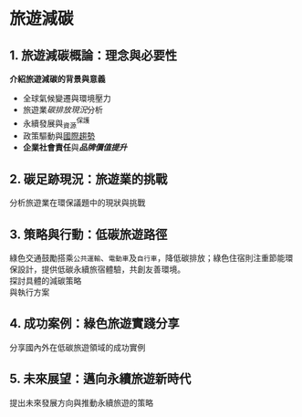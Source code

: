 # 旅遊減碳
## 1. 旅遊減碳概論：理念與必要性
**介紹旅遊減碳的背景與意義**
- 全球氣候變遷與環境壓力
- 旅遊業*碳排放現況*分析
- 永續發展與<sub>資源</sub><sup>保護</sup>
- 政策驅動與<ins>國際趨勢</ins>
- **企業社會責任**與***品牌價值提升***
## 2. 碳足跡現況：旅遊業的挑戰
分析旅遊業在環保議題中的現狀與挑戰
## 3. 策略與行動：低碳旅遊路徑
綠色交通鼓勵搭乘`公共運輸`、`電動車`及`自行車`，降低碳排放；綠色住宿則注重節能環保設計，提供低碳永續旅宿體驗，共創友善環境。\
探討具體的減碳策略\
與執行方案
## 4. 成功案例：綠色旅遊實踐分享
分享國內外在低碳旅遊領域的成功實例
## 5. 未來展望：邁向永續旅遊新時代
提出未來發展方向與推動永續旅遊的策略
